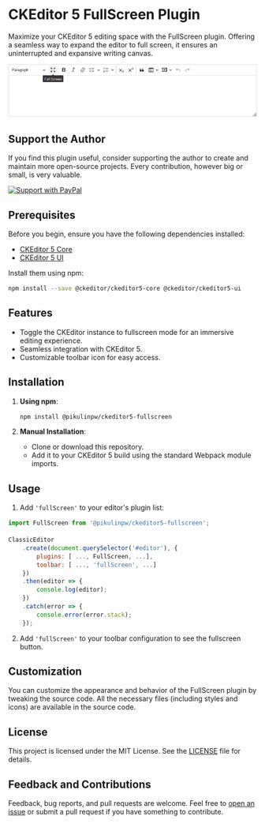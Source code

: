 # CKEditor 5 FullScreen Plugin

Maximize your CKEditor 5 editing space with the FullScreen plugin. Offering a seamless way to expand the editor to full screen, it ensures an uninterrupted and expansive writing canvas.

![Fullscreen Plugin Screenshot](screenshot.png)

## Support the Author

If you find this plugin useful, consider supporting the author to create and maintain more open-source projects. Every contribution, however big or small, is very valuable.

[![Support with PayPal](https://img.shields.io/badge/Support-PayPal-blue.svg)](https://www.paypal.com/donate/?hosted_button_id=WR6B6DNBN2KQS)

## Prerequisites

Before you begin, ensure you have the following dependencies installed:

- [CKEditor 5 Core](https://www.npmjs.com/package/@ckeditor/ckeditor5-core)
- [CKEditor 5 UI](https://www.npmjs.com/package/@ckeditor/ckeditor5-ui)

Install them using npm:

```bash
npm install --save @ckeditor/ckeditor5-core @ckeditor/ckeditor5-ui
```

## Features

- Toggle the CKEditor instance to fullscreen mode for an immersive editing experience.
- Seamless integration with CKEditor 5.
- Customizable toolbar icon for easy access.

## Installation

1. **Using npm**:

   ```bash
   npm install @pikulinpw/ckeditor5-fullscreen
   ```

2. **Manual Installation**:

    - Clone or download this repository.
    - Add it to your CKEditor 5 build using the standard Webpack module imports.

## Usage

1. Add `'fullScreen'` to your editor's plugin list:

```javascript
import FullScreen from '@pikulinpw/ckeditor5-fullscreen';

ClassicEditor
    .create(document.querySelector('#editor'), {
        plugins: [ ..., FullScreen, ...],
        toolbar: [ ..., 'fullScreen', ...]
    })
    .then(editor => {
        console.log(editor);
    })
    .catch(error => {
        console.error(error.stack);
    });
```

2. Add `'fullScreen'` to your toolbar configuration to see the fullscreen button.

## Customization

You can customize the appearance and behavior of the FullScreen plugin by tweaking the source code. All the necessary files (including styles and icons) are available in the source code.

## License

This project is licensed under the MIT License. See the [LICENSE](LICENSE.md) file for details.

## Feedback and Contributions

Feedback, bug reports, and pull requests are welcome. Feel free to [open an issue](https://github.com/pikulinpw/ckeditor5-fullscreen/issues) or submit a pull request if you have something to contribute.